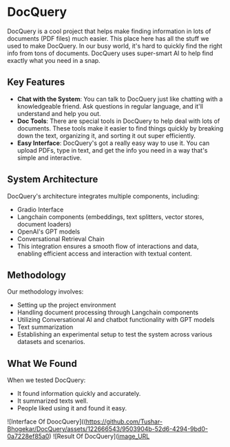 # DocQuery
DocQuery is a cool project that helps make finding information in lots of documents (PDF files) much easier. This place here has all the stuff we used to make DocQuery.
In our busy world, it's hard to quickly find the right info from tons of documents. DocQuery uses super-smart AI to help find exactly what you need in a snap.

## **Key Features**
- **Chat with the System**: You can talk to DocQuery just like chatting with a knowledgeable friend. Ask questions in regular language, and it'll understand and help you out.
- **Doc Tools**: There are special tools in DocQuery to help deal with lots of documents. These tools make it easier to find things quickly by breaking down the text, organizing it, and sorting it out super efficiently.
- **Easy Interface**: DocQuery's got a really easy way to use it. You can upload PDFs, type in text, and get the info you need in a way that's simple and interactive.

## **System Architecture**
DocQuery's architecture integrates multiple components, including:
- Gradio Interface
- Langchain components (embeddings, text splitters, vector stores, document loaders)
- OpenAI's GPT models
- Conversational Retrieval Chain
- This integration ensures a smooth flow of interactions and data, enabling efficient access and interaction with textual content.

## **Methodology**
Our methodology involves:
- Setting up the project environment
- Handling document processing through Langchain components
- Utilizing Conversational AI and chatbot functionality with GPT models
- Text summarization
- Establishing an experimental setup to test the system across various datasets and scenarios.


## **What We Found**
When we tested DocQuery:
- It found information quickly and accurately.
- It summarized texts well.
- People liked using it and found it easy.

![Interface Of DoocQuery]((https://github.com/Tushar-Bhogekar/DocQuery/assets/122666543/9503904b-52d6-4294-9bd0-0a7228ef85a0)
![Result Of DocQuery]([image_URL](https://github.com/Tushar-Bhogekar/DocQuery/assets/122666543/22aa743c-c2cb-4d3c-ad05-64e82bc81333)


